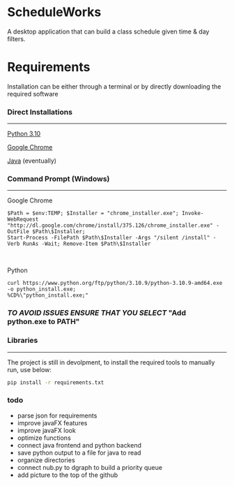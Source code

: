 # **ScheduleWorks**
A desktop application that can build a class schedule given time & day filters. 



# Requirements
Installation can be either through a terminal or by directly downloading the required software
### Direct Installations
-----
<a href="https://www.python.org/downloads/release/python-3100/" target="_blank">Python 3.10</a>

<a href="https://www.google.com/chrome/">Google Chrome</a>

<a href="https://www.oracle.com/java/technologies/downloads/">Java</a> (eventually)


### Command Prompt (Windows)
-----


Google Chrome
```Command Prompt
$Path = $env:TEMP; $Installer = "chrome_installer.exe"; Invoke-WebRequest "http://dl.google.com/chrome/install/375.126/chrome_installer.exe" -OutFile $Path\$Installer;
Start-Process -FilePath $Path\$Installer -Args "/silent /install" -Verb RunAs -Wait; Remove-Item $Path\$Installer
```
<br />

Python


```Command Prompt
curl https://www.python.org/ftp/python/3.10.9/python-3.10.9-amd64.exe -o python_install.exe;
%CD%\"python_install.exe;"
```
### *TO AVOID ISSUES ENSURE THAT YOU SELECT* "Add python.exe to PATH"



### Libraries
-----
The project is still in devolpment, to install the required tools to manually run, use below:
```bash
pip install -r requirements.txt
```

### todo
 - parse json for requirements
 - improve javaFX features
 - improve javaFX look
 - optimize functions 
 - connect java frontend and python backend
 - save python output to a file for java to read
 - organize directories
 - connect nub.py to dgraph to build a priority queue
 - add picture to the top of the github
